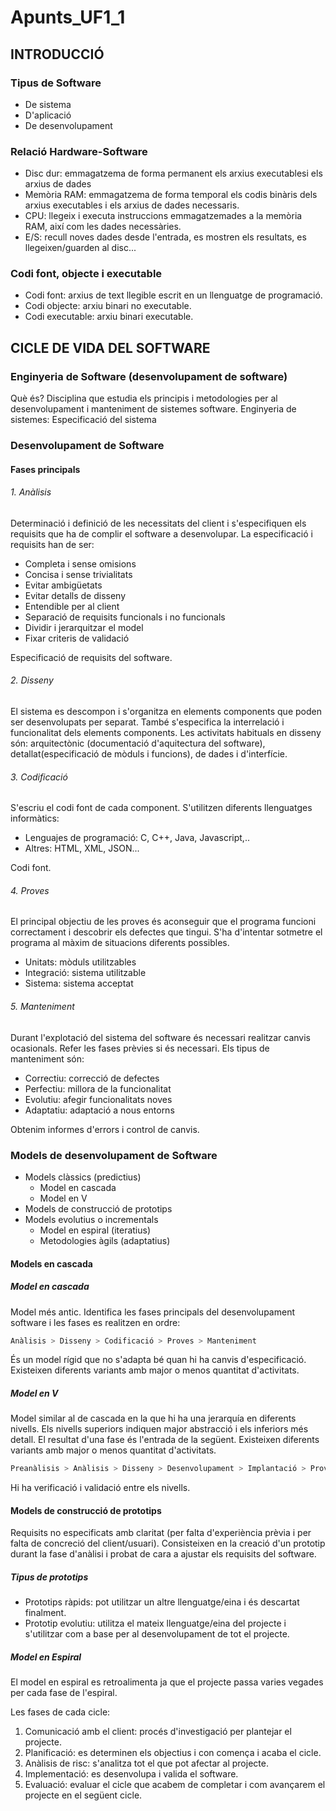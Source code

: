 # Apunts_UF1_1

## INTRODUCCIÓ

### Tipus de Software
  - De sistema
  - D'aplicació
  - De desenvolupament

### Relació Hardware-Software
  - Disc dur: emmagatzema de forma permanent els arxius executablesi els arxius de dades
  - Memòria RAM: emmagatzema de forma temporal els codis binàris dels arxius executables i els arxius de dades necessaris.
  - CPU: llegeix i executa instruccions emmagatzemades a la memòria RAM, així com les dades necessàries.
  - E/S: recull noves dades desde l'entrada, es mostren els resultats, es llegeixen/guarden al disc...

### Codi font, objecte i executable
  - Codi font: arxius de text llegible escrit en un llenguatge de programació.
  - Codi objecte: arxiu binari no executable.
  - Codi executable: arxiu binari executable.

## CICLE DE VIDA DEL SOFTWARE

### Enginyeria de Software (desenvolupament de software)
Què és? Disciplina que estudia els principis i metodologies per al desenvolupament i manteniment de sistemes software.
Enginyeria de sistemes: Especificació del sistema

### Desenvolupament de Software
#### Fases principals
###### 1. Anàlisis
Determinació i definició de les necessitats del client i s'especifiquen els requisits que ha de complir el software a desenvolupar.  La especificació i requisits han de ser:
- Completa i sense omisions
- Concisa i sense trivialitats
- Evitar ambigüetats
- Evitar detalls de disseny
- Entendible per al client
- Separació de requisits funcionals i no funcionals
- Dividir i jerarquitzar el model
- Fixar criteris de validació

Especificació de requisits del software.

###### 2. Disseny
El sistema es descompon i s'organitza en elements components que poden ser desenvolupats per separat. També s'especifica la interrelació i funcionalitat dels elements components. Les activitats habituals en disseny són: arquitectònic (documentació d'aquitectura del software), detallat(especificació de mòduls i funcions), de dades i d'interfície.

###### 3. Codificació
S'escriu el codi font de cada component. S'utilitzen diferents llenguatges informàtics:
- Lenguajes de programació: C, C++, Java, Javascript,..
- Altres: HTML, XML, JSON...

Codi font.

###### 4. Proves
El principal objectiu de les proves és aconseguir que el programa funcioni correctament i descobrir els defectes que tingui. S'ha d'intentar sotmetre el programa al màxim de situacions diferents possibles.

- Unitats: mòduls utilitzables
- Integració: sistema utilitzable
- Sistema: sistema acceptat

###### 5. Manteniment
Durant l'explotació del sistema del software és necessari realitzar canvis ocasionals. Refer les fases prèvies si és necessari. Els tipus de manteniment són:
- Correctiu: correcció de defectes
- Perfectiu: millora de la funcionalitat
- Evolutiu: afegir funcionalitats noves
- Adaptatiu: adaptació a nous entorns

Obtenim informes d'errors i control de canvis.

### Models de desenvolupament de Software
- Models clàssics (predictius)
    - Model en cascada
    - Model en V
- Models de construcció de prototips
- Models evolutius o incrementals
    - Model en espiral (iteratius)
    - Metodologies àgils (adaptatius)
#### Models en cascada
##### Model en cascada
Model més antic. Identifica les fases principals del desenvolupament software i les fases es realitzen en ordre:
```sh
Anàlisis > Disseny > Codificació > Proves > Manteniment
```
És un model rígid que no s'adapta bé quan hi ha canvis d'especificació. Existeixen diferents variants amb major o menos quantitat d'activitats.

##### Model en V
Model similar al de cascada en la que hi ha una jerarquía en diferents nivells. Els nivells superiors indiquen major abstracció i els inferiors més detall. El resultat d'una fase és l'entrada de la següent. Existeixen diferents variants amb major o menos quantitat d'activitats.
```sh
Preanàlisis > Anàlisis > Disseny > Desenvolupament > Implantació > Proves unitat > Proves integració > Operació > Manteniment
```
Hi ha verificació i validació entre els nivells.

#### Models de construcció de prototips
Requisits no especificats amb claritat (per falta d'experiència prèvia i per falta de concreció del client/usuari). Consisteixen en la creació d'un prototip durant la fase d'anàlisi i probat de cara a ajustar els requisits del software.

##### Tipus de prototips
- Prototips ràpids: pot utilitzar un altre llenguatge/eina i és descartat finalment.
- Prototip evolutiu: utilitza el mateix llenguatge/eina del projecte i s'utilitzar com a base per al desenvolupament de tot el projecte.

##### Model en Espiral
El model en espiral es retroalimenta ja que el projecte passa varies vegades per cada fase de l'espiral.

Les fases de cada cicle:
1. Comunicació amb el client: procés d'investigació per plantejar el projecte.
2. Planificació: es determinen els objectius i con comença i acaba el cicle.
3. Anàlisis de risc: s'analitza tot el que pot afectar al projecte.
4. Implementació: es desenvolupa i valida el software.
5. Evaluació: evaluar el cicle que acabem de completar i com avançarem el projecte en el següent cicle.
